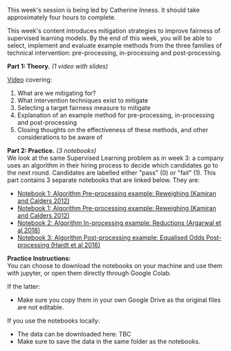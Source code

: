 This week's session is being led by Catherine Inness. It should take approximately four hours to complete. 

This week's content introduces mitigation strategies to improve fairness of supervised learning models. By the end of this week, you will be able to select, implement and evaluate example methods from the three families of technical intervention: pre-processing, in-processing and post-processing.

**Part 1: Theory.** *(1 video with slides)* 

[Video](https://www.youtube.com/watch?v=jcJn4_ezFOI) covering: 
  1. What are we mitigating for?
  2. What intervention techniques exist to mitigate
  3. Selecting a target fairness measure to mitigate
  4. Explanation of an example method for pre-processing, in-processing and post-processing
  5. Closing thoughts on the effectiveness of these methods, and other considerations to be aware of

**Part 2: Practice.** *(3 notebooks)* <br>
We look at the same Supervised Learning problem as in week 3: a company uses an algorithm in their hiring process to decide which candidates go to the next round. Candidates are labelled either "pass" (0) or "fail" (1).  This part contains 3 separate notebooks that are linked below. They are:
- [Notebook 1: Algorithm Pre-processing example: Reweighing (Kamiran and Calders 2012)](https://colab.research.google.com/drive/19SIPcIkM91J8P6CJOJ6UkWd57W06wTxB?usp=sharing)
- [Notebook 1: Algorithm Pre-processing example: Reweighing (Kamiran and Calders 2012)](https://colab.research.google.com/github/alan-turing-institute/bias-in-AI-course/blob/main/Milestone4_Mitigating-Algorithm-Bias-and-Discrimination-in-Supervised-Learning/notebooks/Notebook%201_Algorithm%20Pre-processing%20example%20Reweighing%20(Kamiran%20and%20Calders%202012).ipynb)
- [Notebook 2: Algorithm In-processing example: Reductions (Argarwal et al 2018)](https://colab.research.google.com/drive/1G3qb1xfhuiFjfaa1BcrE8PFKFhYrOGeD?usp=sharing)
- [Notebook 3: Algorithm Post-processing example: Equalised Odds Post-processing (Hardt et al 2016)](https://colab.research.google.com/drive/1hkLxC3HS9O8baIyoi7FF4eLgj1_kq42G?usp=sharing)

**Practice Instructions:** <br>
You can choose to download the notebooks on your machine and use them with jupyter, or open them directly through Google Colab. 

If the latter:
- Make sure you copy them in your own Google Drive as the original files are not editable.

If you use the notebooks locally:
- The data can be downloaded here: TBC
- Make sure to save the data in the same folder as the notebooks. 
